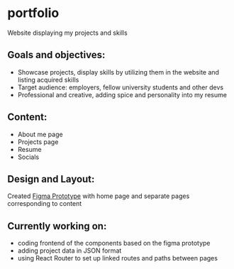 # portfolio
 Website displaying my projects and skills

## Goals and objectives:

- Showcase projects, display skills by utilizing them in the website and listing acquired skills
- Target audience: employers, fellow university students and other devs
- Professional and creative, adding spice and personality into my resume

## Content:

- About me page
- Projects page
- Resume
- Socials

## Design and Layout:

Created [Figma Prototype](https://www.figma.com/file/dXbiiQHbz4sv09GfnHPahF/Untitled?type=design&node-id=0%3A1&mode=design&t=xsJqIDk8pXS7gvz7-1) with home page and separate pages corresponding to content

## Currently working on:
- coding frontend of the components based on the figma prototype
- adding project data in JSON format
- using React Router to set up linked routes and paths between pages